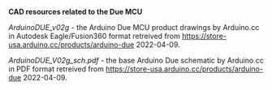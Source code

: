 **CAD resources related to the Due MCU**

*ArduinoDUE_v02g* - the Arduino Due MCU product drawings by Arduino.cc in Autodesk Eagle/Fusion360 format retreived from https://store-usa.arduino.cc/products/arduino-due 2022-04-09.

*ArduinoDUE_V02g_sch.pdf* - the base Arduino Due schematic by Arduino.cc in PDF format retreived from https://store-usa.arduino.cc/products/arduino-due 2022-04-09.
